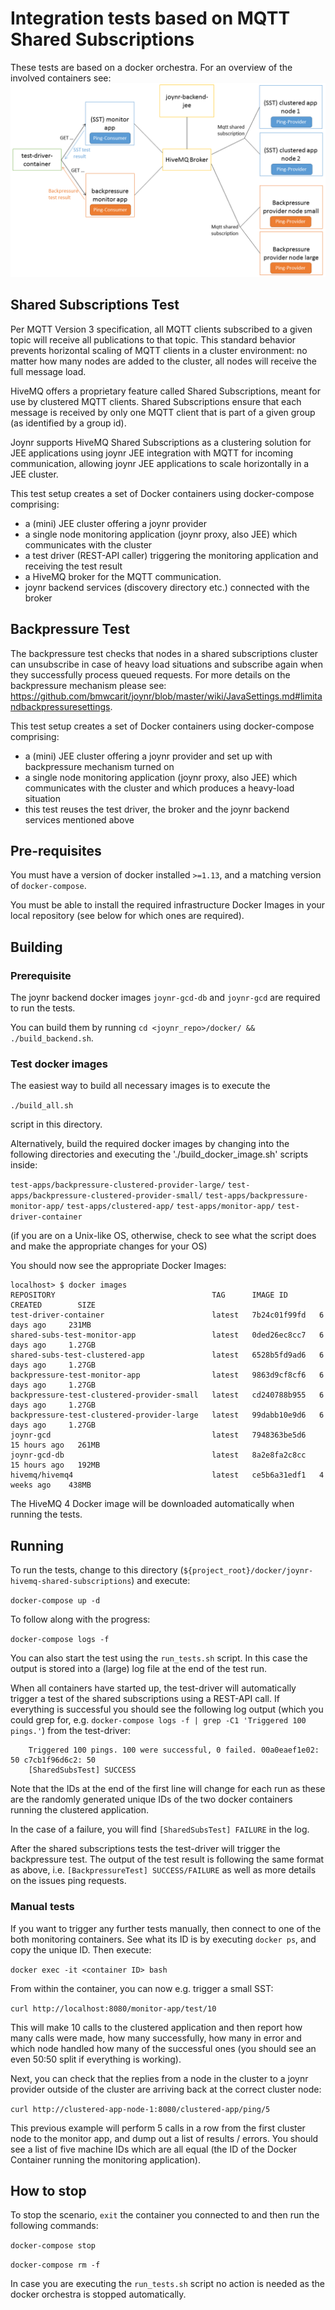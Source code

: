 # Integration tests based on MQTT Shared Subscriptions

These tests are based on a docker orchestra. For an overview of the involved containers see:
![Overview of SST and Backpressure integration tests](docs/OverviewSSTandBackpressureTest.png)

## Shared Subscriptions Test
Per MQTT Version 3 specification, all MQTT clients subscribed to a given topic will receive all
publications to that topic. This standard behavior prevents horizontal scaling of MQTT clients in
a cluster environment: no matter how many nodes are added to the cluster, all nodes will receive
the full message load.

HiveMQ offers a proprietary feature called Shared Subscriptions, meant for use by clustered MQTT
clients. Shared Subscriptions ensure that each message is received by only one MQTT client that is
part of a given group (as identified by a group id).

Joynr supports HiveMQ Shared Subscriptions as a clustering solution for JEE applications
using joynr JEE integration with MQTT for incoming communication, allowing joynr JEE applications
to scale horizontally in a JEE cluster.

This test setup creates a set of Docker containers using
docker-compose comprising:
* a (mini) JEE cluster offering a joynr provider
* a single node monitoring application (joynr proxy, also JEE) which communicates with the
cluster
* a test driver (REST-API caller) triggering the monitoring application and receiving the test result
* a HiveMQ broker for the MQTT communication.
* joynr backend services (discovery directory etc.) connected with the broker

## Backpressure Test
The backpressure test checks that nodes in a shared subscriptions cluster can unsubscribe in case of
heavy load situations and subscribe again when they successfully process queued requests. For more details
on the backpressure mechanism please see:
https://github.com/bmwcarit/joynr/blob/master/wiki/JavaSettings.md#limitandbackpressuresettings.

This test setup creates a set of Docker containers using
docker-compose comprising:
* a (mini) JEE cluster offering a joynr provider and set up with backpressure mechanism turned on
* a single node monitoring application (joynr proxy, also JEE) which communicates with the
cluster and which produces a heavy-load situation
* this test reuses the test driver, the broker and the joynr backend services mentioned above

## Pre-requisites

You must have a version of docker installed `>=1.13`, and
a matching version of `docker-compose`.

You must be able to install the required infrastructure Docker Images
in your local repository (see below for which ones are required).

## Building

### Prerequisite

The joynr backend docker images `joynr-gcd-db` and `joynr-gcd` are required to run the tests.

You can build them by running `cd <joynr_repo>/docker/ && ./build_backend.sh`.

### Test docker images

The easiest way to build all necessary images is to execute the

`./build_all.sh`

script in this directory.

Alternatively, build the required docker images by changing into the following
directories and executing the './build_docker_image.sh' scripts inside:

`test-apps/backpressure-clustered-provider-large/`
`test-apps/backpressure-clustered-provider-small/`
`test-apps/backpressure-monitor-app/`
`test-apps/clustered-app/`
`test-apps/monitor-app/`
`test-driver-container`

(if you are on a Unix-like OS, otherwise, check to see what the script
does and make the appropriate changes for your OS)

You should now see the appropriate Docker Images:

    localhost> $ docker images
    REPOSITORY                                   TAG      IMAGE ID       CREATED        SIZE
    test-driver-container                        latest   7b24c01f99fd   6 days ago     231MB
    shared-subs-test-monitor-app                 latest   0ded26ec8cc7   6 days ago     1.27GB
    shared-subs-test-clustered-app               latest   6528b5fd9ad6   6 days ago     1.27GB
    backpressure-test-monitor-app                latest   9863d9cf8cf6   6 days ago     1.27GB
    backpressure-test-clustered-provider-small   latest   cd240788b955   6 days ago     1.27GB
    backpressure-test-clustered-provider-large   latest   99dabb10e9d6   6 days ago     1.27GB
    joynr-gcd                                    latest   7948363be5d6   15 hours ago   261MB
    joynr-gcd-db                                 latest   8a2e8fa2c8cc   15 hours ago   192MB
    hivemq/hivemq4                               latest   ce5b6a31edf1   4 weeks ago    438MB

The HiveMQ 4 Docker image will be downloaded automatically when running the tests.

## Running

To run the tests, change to this directory
(`${project_root}/docker/joynr-hivemq-shared-subscriptions`) and
execute:

`docker-compose up -d`

To follow along with the progress:

`docker-compose logs -f`

You can also start the test using the `run_tests.sh` script. In this case the
output is stored into a (large) log file at the end of the test run.

When all containers have started up, the test-driver will automatically
trigger a test of the shared subscriptions using a REST-API call. If everything is successful
you should see the following log output (which you could grep for, e.g.
`docker-compose logs -f | grep -C1 'Triggered 100 pings.'`)
from the test-driver:

        Triggered 100 pings. 100 were successful, 0 failed. 00a0eaef1e02: 50 c7cb1f96d6c2: 50
        [SharedSubsTest] SUCCESS

Note that the IDs at the end of the first line will change for each run
as these are the randomly generated unique IDs of the two docker containers
running the clustered application.

In the case of a failure, you will find `[SharedSubsTest] FAILURE` in the log.

After the shared subscriptions tests the test-driver will trigger the backpressure test. The output
of the test result is following the same format as above, i.e. `[BackpressureTest] SUCCESS/FAILURE` as
well as more details on the issues ping requests.

### Manual tests

If you want to trigger any further tests manually, then connect to one of
the both monitoring containers. See what its ID is by executing `docker ps`, and
copy the unique ID. Then execute:

`docker exec -it <container ID> bash`

From within the container, you can now e.g. trigger a small SST:

`curl http://localhost:8080/monitor-app/test/10`

This will make 10 calls to the clustered application and then report
how many calls were made, how many successfully, how many in error and
which node handled how many of the successful ones (you should see an
even 50:50 split if everything is working).

Next, you can check that the replies from a node in the cluster to a
joynr provider outside of the cluster are arriving back at the correct
cluster node:

`curl http://clustered-app-node-1:8080/clustered-app/ping/5`

This previous example will perform 5 calls in a row from the first
cluster node to the monitor app, and dump out a list of results / errors.
You should see a list of five machine IDs which are all equal (the ID
of the Docker Container running the monitoring application).

## How to stop

To stop the scenario, `exit` the container you connected to and then
run the following commands:

`docker-compose stop`

`docker-compose rm -f`

In case you are executing the `run_tests.sh` script no action is needed
as the docker orchestra is stopped automatically.

